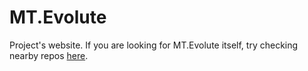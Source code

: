 # MT.Evolute
Project's website.
If you are looking for MT.Evolute itself, try checking nearby repos [here](https://github.com/mt-evolute).

